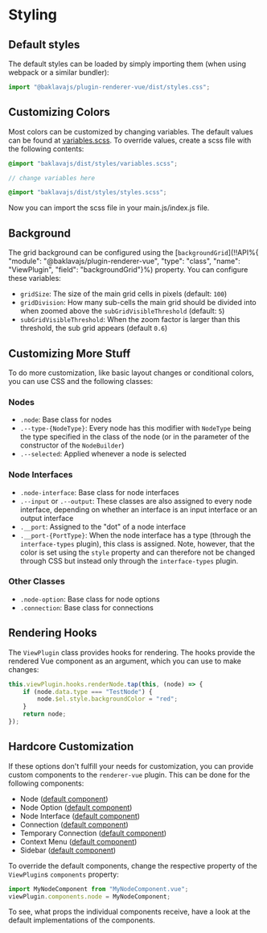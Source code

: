 # Styling

## Default styles
The default styles can be loaded by simply importing them (when using webpack or a similar bundler):
```js
import "@baklavajs/plugin-renderer-vue/dist/styles.css";
```

## Customizing Colors
Most colors can be customized by changing variables.
The default values can be found at [variables.scss](https://github.com/newcat/baklavajs/blob/master/packages/baklavajs-plugin-renderer-vue/src/styles/variables.scss).
To override values, create a scss file with the following contents:
```scss
@import "baklavajs/dist/styles/variables.scss";

// change variables here

@import "baklavajs/dist/styles/styles.scss";
```

Now you can import the scss file in your main.js/index.js file.

## Background
The grid background can be configured using the [`backgroundGrid`](!!API%{ "module": "@baklavajs/plugin-renderer-vue", "type": "class", "name": "ViewPlugin", "field": "backgroundGrid"}%) property. You can configure these variables:
* `gridSize`: The size of the main grid cells in pixels (default: `100`)
* `gridDivision`: How many sub-cells the main grid should be divided into when zoomed above the `subGridVisibleThreshold` (default: `5`)
* `subGridVisibleThreshold`: When the zoom factor is larger than this threshold, the sub grid appears (default `0.6`)

## Customizing More Stuff
To do more customization, like basic layout changes or conditional colors, you can use CSS and the following classes:

### Nodes
* `.node`: Base class for nodes
* `.--type-{NodeType}`: Every node has this modifier with `NodeType` being the type specified in the class of the node (or in the parameter of the constructor of the `NodeBuilder`)
* `.--selected`: Applied whenever a node is selected

### Node Interfaces
* `.node-interface`: Base class for node interfaces
* `.--input` or `.--output`: These classes are also assigned to every node interface, depending on whether an interface is an input interface or an output interface
* `.__port`: Assigned to the "dot" of a node interface
* `.__port-{PortType}`: When the node interface has a type (through the `interface-types` plugin), this class is assigned. Note, however, that the color is set using the `style` property and can therefore not be changed through CSS but instead only through the `interface-types` plugin.

### Other Classes
* `.node-option`: Base class for node options
* `.connection`: Base class for connections

## Rendering Hooks
The `ViewPlugin` class provides hooks for rendering. The hooks provide the rendered Vue component as an argument, which you can use to make changes:

```js
this.viewPlugin.hooks.renderNode.tap(this, (node) => {
    if (node.data.type === "TestNode") {
        node.$el.style.backgroundColor = "red";
    }
    return node;
});
```

## Hardcore Customization
If these options don't fulfill your needs for customization, you can provide custom components to the `renderer-vue` plugin. This can be done for the following components:

* Node ([default component](https://github.com/newcat/baklavajs/blob/master/packages/baklavajs-plugin-renderer-vue/src/components/node/Node.vue))
* Node Option ([default component](https://github.com/newcat/baklavajs/blob/master/packages/baklavajs-plugin-renderer-vue/src/components/node/NodeOption.vue))
* Node Interface ([default component](https://github.com/newcat/baklavajs/blob/master/packages/baklavajs-plugin-renderer-vue/src/components/node/NodeInterface.vue))
* Connection ([default component](https://github.com/newcat/baklavajs/blob/master/packages/baklavajs-plugin-renderer-vue/src/components/connection/ConnectionWrapper.vue))
* Temporary Connection ([default component](https://github.com/newcat/baklavajs/blob/master/packages/baklavajs-plugin-renderer-vue/src/components/connection/TemporaryConnection.vue))
* Context Menu ([default component](https://github.com/newcat/baklavajs/blob/master/packages/baklavajs-plugin-renderer-vue/src/components/ContextMenu.vue))
* Sidebar ([default component](https://github.com/newcat/baklavajs/blob/master/packages/baklavajs-plugin-renderer-vue/src/components/Sidebar.vue))

To override the default components, change the respective property of the `ViewPlugin`s `components` property:
```js
import MyNodeComponent from "MyNodeComponent.vue";
viewPlugin.components.node = MyNodeComponent;
```

To see, what props the individual components receive, have a look at the default implementations of the components.